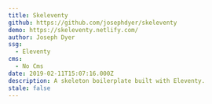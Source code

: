 ```yaml
---
title: Skeleventy
github: https://github.com/josephdyer/skeleventy
demo: https://skeleventy.netlify.com/
author: Joseph Dyer
ssg:
  - Eleventy
cms:
  - No Cms
date: 2019-02-11T15:07:16.000Z
description: A skeleton boilerplate built with Eleventy.
stale: false
---
```

